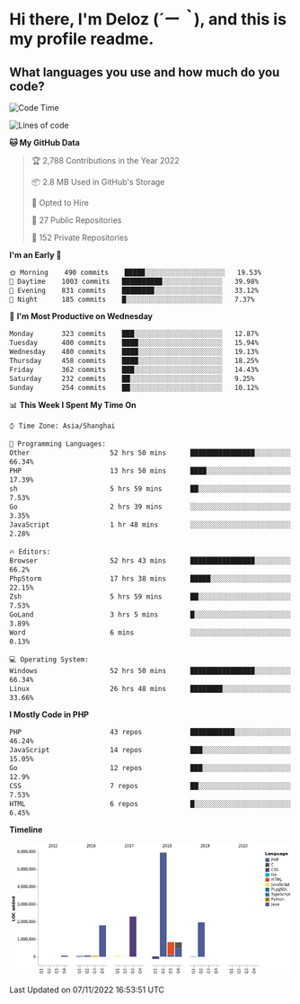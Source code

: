 # **Hi there, I'm Deloz (*´ー｀*), and this is my profile readme.**
<!--  [![Profile views](https://gpvc.arturio.dev/dank-del)](https://github.com/dank-del) -->
## **What languages you use and how much do you code?**

<!--START_SECTION:waka-->
![Code Time](http://img.shields.io/badge/Code%20Time-252%20hrs%2034%20mins-blue)

![Lines of code](https://img.shields.io/badge/From%20Hello%20World%20I%27ve%20Written-14%20Million%20lines%20of%20code-blue)

**🐱 My GitHub Data** 

> 🏆 2,788 Contributions in the Year 2022
 > 
> 📦 2.8 MB Used in GitHub's Storage 
 > 
> 💼 Opted to Hire
 > 
> 📜 27 Public Repositories 
 > 
> 🔑 152 Private Repositories  
 > 
**I'm an Early 🐤** 

```text
🌞 Morning    490 commits    █████░░░░░░░░░░░░░░░░░░░░   19.53% 
🌆 Daytime    1003 commits   ██████████░░░░░░░░░░░░░░░   39.98% 
🌃 Evening    831 commits    ████████░░░░░░░░░░░░░░░░░   33.12% 
🌙 Night      185 commits    █░░░░░░░░░░░░░░░░░░░░░░░░   7.37%

```
📅 **I'm Most Productive on Wednesday** 

```text
Monday       323 commits    ███░░░░░░░░░░░░░░░░░░░░░░   12.87% 
Tuesday      400 commits    ████░░░░░░░░░░░░░░░░░░░░░   15.94% 
Wednesday    480 commits    ████░░░░░░░░░░░░░░░░░░░░░   19.13% 
Thursday     458 commits    ████░░░░░░░░░░░░░░░░░░░░░   18.25% 
Friday       362 commits    ███░░░░░░░░░░░░░░░░░░░░░░   14.43% 
Saturday     232 commits    ██░░░░░░░░░░░░░░░░░░░░░░░   9.25% 
Sunday       254 commits    ██░░░░░░░░░░░░░░░░░░░░░░░   10.12%

```


📊 **This Week I Spent My Time On** 

```text
⌚︎ Time Zone: Asia/Shanghai

💬 Programming Languages: 
Other                    52 hrs 50 mins      ████████████████░░░░░░░░░   66.34% 
PHP                      13 hrs 50 mins      ████░░░░░░░░░░░░░░░░░░░░░   17.39% 
sh                       5 hrs 59 mins       ██░░░░░░░░░░░░░░░░░░░░░░░   7.53% 
Go                       2 hrs 39 mins       ░░░░░░░░░░░░░░░░░░░░░░░░░   3.35% 
JavaScript               1 hr 48 mins        ░░░░░░░░░░░░░░░░░░░░░░░░░   2.28%

🔥 Editors: 
Browser                  52 hrs 43 mins      ████████████████░░░░░░░░░   66.2% 
PhpStorm                 17 hrs 38 mins      █████░░░░░░░░░░░░░░░░░░░░   22.15% 
Zsh                      5 hrs 59 mins       ██░░░░░░░░░░░░░░░░░░░░░░░   7.53% 
GoLand                   3 hrs 5 mins        █░░░░░░░░░░░░░░░░░░░░░░░░   3.89% 
Word                     6 mins              ░░░░░░░░░░░░░░░░░░░░░░░░░   0.13%

💻 Operating System: 
Windows                  52 hrs 50 mins      ████████████████░░░░░░░░░   66.34% 
Linux                    26 hrs 48 mins      ████████░░░░░░░░░░░░░░░░░   33.66%

```

**I Mostly Code in PHP** 

```text
PHP                      43 repos            ███████████░░░░░░░░░░░░░░   46.24% 
JavaScript               14 repos            ███░░░░░░░░░░░░░░░░░░░░░░   15.05% 
Go                       12 repos            ███░░░░░░░░░░░░░░░░░░░░░░   12.9% 
CSS                      7 repos             ██░░░░░░░░░░░░░░░░░░░░░░░   7.53% 
HTML                     6 repos             █░░░░░░░░░░░░░░░░░░░░░░░░   6.45%

```


**Timeline**

![Chart not found](https://raw.githubusercontent.com/deloz/deloz/main/charts/bar_graph.png) 


 Last Updated on 07/11/2022 16:53:51 UTC
<!--END_SECTION:waka-->
